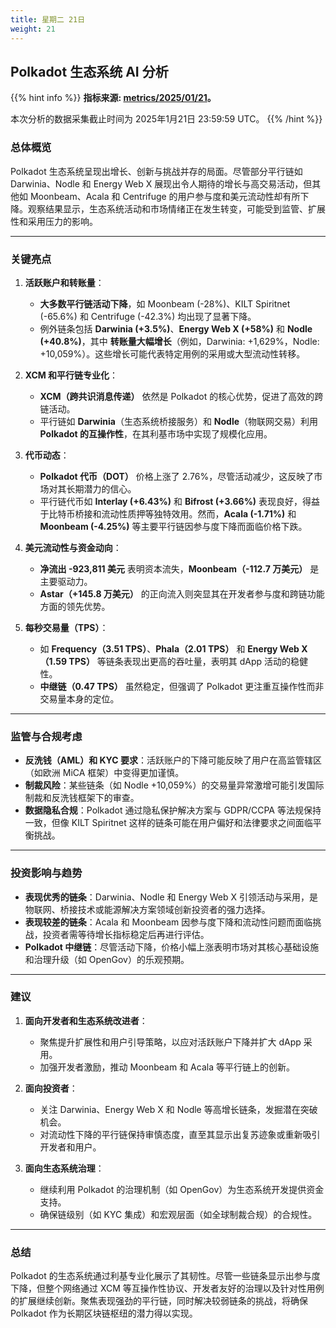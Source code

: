 ```yaml
---
title: 星期二 21日
weight: 21
---
```


## **Polkadot 生态系统 AI 分析**
{{% hint info %}}
**指标来源: [metrics/2025/01/21](../../../../metrics/2025/01/21)。**

本次分析的数据采集截止时间为 2025年1月21日 23:59:59 UTC。
{{% /hint %}}

### **总体概览**
Polkadot 生态系统呈现出增长、创新与挑战并存的局面。尽管部分平行链如 Darwinia、Nodle 和 Energy Web X 展现出令人期待的增长与高交易活动，但其他如 Moonbeam、Acala 和 Centrifuge 的用户参与度和美元流动性却有所下降。观察结果显示，生态系统活动和市场情绪正在发生转变，可能受到监管、扩展性和采用压力的影响。

---

### **关键亮点**
1. **活跃账户和转账量**：
   - **大多数平行链活动下降**，如 Moonbeam (-28%)、KILT Spiritnet (-65.6%) 和 Centrifuge (-42.3%) 均出现了显著下降。
   - 例外链条包括 **Darwinia (+3.5%)**、**Energy Web X (+58%)** 和 **Nodle (+40.8%)**，其中 **转账量大幅增长**（例如，Darwinia: +1,629%，Nodle: +10,059%）。这些增长可能代表特定用例的采用或大型流动性转移。

2. **XCM 和平行链专业化**：
   - **XCM（跨共识消息传递）** 依然是 Polkadot 的核心优势，促进了高效的跨链活动。
   - 平行链如 **Darwinia**（生态系统桥接服务）和 **Nodle**（物联网交易）利用 **Polkadot 的互操作性**，在其利基市场中实现了规模化应用。

3. **代币动态**：
   - **Polkadot 代币（DOT）** 价格上涨了 2.76%，尽管活动减少，这反映了市场对其长期潜力的信心。
   - 平行链代币如 **Interlay (+6.43%)** 和 **Bifrost (+3.66%)** 表现良好，得益于比特币桥接和流动性质押等独特效用。然而，**Acala (-1.71%)** 和 **Moonbeam (-4.25%)** 等主要平行链因参与度下降而面临价格下跌。

4. **美元流动性与资金动向**：
   - **净流出 -923,811 美元** 表明资本流失，**Moonbeam（-112.7 万美元）** 是主要驱动力。
   - **Astar（+145.8 万美元）** 的正向流入则突显其在开发者参与度和跨链功能方面的领先优势。

5. **每秒交易量（TPS）**：
   - 如 **Frequency（3.51 TPS）**、**Phala（2.01 TPS）** 和 **Energy Web X（1.59 TPS）** 等链条表现出更高的吞吐量，表明其 dApp 活动的稳健性。
   - **中继链（0.47 TPS）** 虽然稳定，但强调了 Polkadot 更注重互操作性而非交易量本身的定位。

---

### **监管与合规考虑**
- **反洗钱（AML）和 KYC 要求**：活跃账户的下降可能反映了用户在高监管辖区（如欧洲 MiCA 框架）中变得更加谨慎。
- **制裁风险**：某些链条（如 Nodle +10,059%）的交易量异常激增可能引发国际制裁和反洗钱框架下的审查。
- **数据隐私合规**：Polkadot 通过隐私保护解决方案与 GDPR/CCPA 等法规保持一致，但像 KILT Spiritnet 这样的链条可能在用户偏好和法律要求之间面临平衡挑战。

---

### **投资影响与趋势**
- **表现优秀的链条**：Darwinia、Nodle 和 Energy Web X 引领活动与采用，是物联网、桥接技术或能源解决方案领域创新投资者的强力选择。
- **表现较差的链条**：Acala 和 Moonbeam 因参与度下降和流动性问题而面临挑战，投资者需等待增长指标稳定后再进行评估。
- **Polkadot 中继链**：尽管活动下降，价格小幅上涨表明市场对其核心基础设施和治理升级（如 OpenGov）的乐观预期。

---

### **建议**
1. **面向开发者和生态系统改进者**：
   - 聚焦提升扩展性和用户引导策略，以应对活跃账户下降并扩大 dApp 采用。
   - 加强开发者激励，推动 Moonbeam 和 Acala 等平行链上的创新。

2. **面向投资者**：
   - 关注 Darwinia、Energy Web X 和 Nodle 等高增长链条，发掘潜在突破机会。
   - 对流动性下降的平行链保持审慎态度，直至其显示出复苏迹象或重新吸引开发者和用户。

3. **面向生态系统治理**：
   - 继续利用 Polkadot 的治理机制（如 OpenGov）为生态系统开发提供资金支持。
   - 确保链级别（如 KYC 集成）和宏观层面（如全球制裁合规）的合规性。

---

### **总结**
Polkadot 的生态系统通过利基专业化展示了其韧性。尽管一些链条显示出参与度下降，但整个网络通过 XCM 等互操作性协议、开发者友好的治理以及针对性用例的扩展继续创新。聚焦表现强劲的平行链，同时解决较弱链条的挑战，将确保 Polkadot 作为长期区块链枢纽的潜力得以实现。